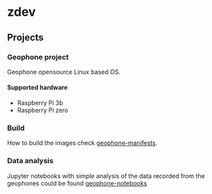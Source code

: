 # zdev

## Projects

### Geophone project

Geophone opensource Linux based OS.

#### Supported hardware

* Raspberry Pi 3b
* Raspberry Pi zero

### Build

How to build the images check [geophone-manifests](https://github.com/zuckerman-dev/geophone-manifests).

### Data analysis

Jupyter notebooks with simple analysis of the data recorded from the geophones could be found [geophone-notebooks](https://github.com/zuckerman-dev/geophone-notebooks)
